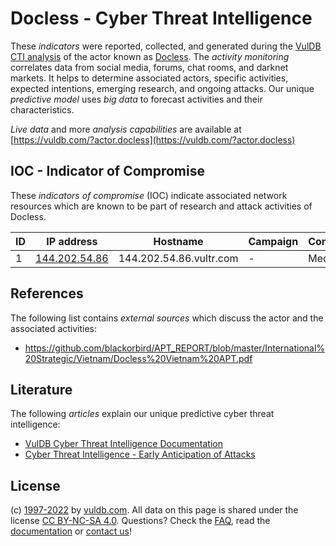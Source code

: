 # Docless - Cyber Threat Intelligence

These _indicators_ were reported, collected, and generated during the [VulDB CTI analysis](https://vuldb.com/?kb.cti) of the actor known as [Docless](https://vuldb.com/?actor.docless). The _activity monitoring_ correlates data from social media, forums, chat rooms, and darknet markets. It helps to determine associated actors, specific activities, expected intentions, emerging research, and ongoing attacks. Our unique _predictive model_ uses _big data_ to forecast activities and their characteristics.

_Live data_ and more _analysis capabilities_ are available at [https://vuldb.com/?actor.docless](https://vuldb.com/?actor.docless)

## IOC - Indicator of Compromise

These _indicators of compromise_ (IOC) indicate associated network resources which are known to be part of research and attack activities of Docless.

ID | IP address | Hostname | Campaign | Confidence
-- | ---------- | -------- | -------- | ----------
1 | [144.202.54.86](https://vuldb.com/?ip.144.202.54.86) | 144.202.54.86.vultr.com | - | Medium

## References

The following list contains _external sources_ which discuss the actor and the associated activities:

* https://github.com/blackorbird/APT_REPORT/blob/master/International%20Strategic/Vietnam/Docless%20Vietnam%20APT.pdf

## Literature

The following _articles_ explain our unique predictive cyber threat intelligence:

* [VulDB Cyber Threat Intelligence Documentation](https://vuldb.com/?kb.cti)
* [Cyber Threat Intelligence - Early Anticipation of Attacks](https://www.scip.ch/en/?labs.20201022)

## License

(c) [1997-2022](https://vuldb.com/?kb.changelog) by [vuldb.com](https://vuldb.com/?kb.about). All data on this page is shared under the license [CC BY-NC-SA 4.0](https://creativecommons.org/licenses/by-nc-sa/4.0/). Questions? Check the [FAQ](https://vuldb.com/?kb.faq), read the [documentation](https://vuldb.com/?kb) or [contact us](https://vuldb.com/?contact)!

